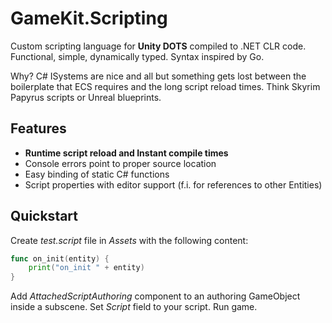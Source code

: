 # GameKit.Scripting
Custom scripting language for **Unity DOTS** compiled to .NET CLR code. Functional, simple, dynamically typed. Syntax inspired by Go.

Why? C# ISystems are nice and all but something gets lost between the boilerplate that ECS requires and the long script reload times.
Think Skyrim Papyrus scripts or Unreal blueprints.

## Features
- **Runtime script reload and Instant compile times**
- Console errors point to proper source location
- Easy binding of static C# functions
- Script properties with editor support (f.i. for references to other Entities)

## Quickstart
Create *test.script* file in *Assets* with the following content:
```go
func on_init(entity) {
    print("on_init " + entity)
}
```
Add *AttachedScriptAuthoring* component to an authoring GameObject inside a subscene. Set *Script* field to your script. Run game.